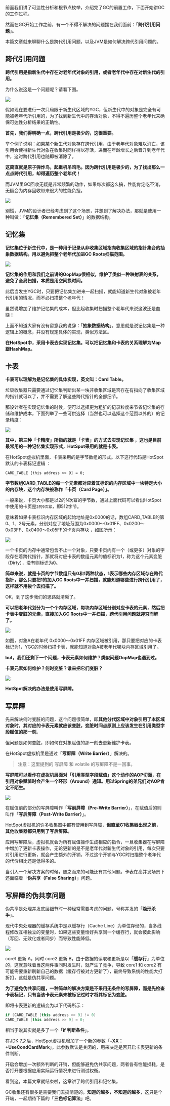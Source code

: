 前面我们讲了可达性分析和根节点枚举，介绍完了GC的前置工作，下面开始讲GC的工作过程。

然而在GC开始工作之前，有一个不得不解决的问题摆在我们面前：「**跨代引用问题**」。

本篇文章就来聊聊什么是跨代引用问题，以及JVM是如何解决跨代引用问题的。

## 跨代引用问题

**跨代引用是指新生代中存在对老年代对象的引用，或者老年代中存在对新生代的引用。**

为什么说这是一个问题呢？请看下图。

![](https://mmbiz.qpic.cn/mmbiz_png/jC8rtGdWScNIMr4beGvyXT3rM42eLf2CEIkCNK4oanTbN3Id8aDs0buPJdYbicJGAvOFCJXIJyEasBicQ99gk5yw/640)

假如现在要进行一次只局限于新生代区域的YGC，但新生代中的对象是完全有可能被老年代所引用的，为了找到新生代中的存活对象，不得不遍历整个老年代来确保可达性分析结果的正确性。

**首先，我们得明确一点，跨代引用是极少的，这很重要。**

举个例子说明：如果某个新生代对象存在跨代引用，由于老年代对象难以消亡，该引用会使得新生代对象在收集时同样得以存活，进而在年龄增长之后晋升到老年代中，这时跨代引用也随即被消除了。

**这简直就是原子弹炸鸟，起重机吊鸡毛。因为跨代引用是极少的，为了找出那么一点点跨代引用，却得遍历整个老年代！**

而JVM里GC回收无疑是非常频繁的动作，如果每次都这么搞，性能肯定吃不消，无疑会为内存回收带来很大的性能负担。

![](https://mmbiz.qpic.cn/mmbiz_jpg/jC8rtGdWScPeYWz4ibOQDZE50x2UUm1EoL6HmoNx2NNHQ7oneBDNlYBHWSUPAFZeAh4LZXvlUdfY82dN7DsHZpQ/0)

别慌，JVM的设计者已经考虑到了这个场景，并想到了解决办法，那就是使用一种叫做：「**记忆集（Remembered Set）**」的数据结构。

## 记忆集

**记忆集位于新生代中，是一种用于记录从非收集区域指向收集区域的指针集合的抽象数据结构。用以避免把整个老年代加进GC Roots扫描范围。**

![](https://mmbiz.qpic.cn/mmbiz_png/jC8rtGdWScNIMr4beGvyXT3rM42eLf2C76hPMT6pSniauPRw2XdLdrFU67QlsEt0MTltrCz6AKDXOUFkSaqibP2g/640)

**记忆集的作用和我们之前讲的OopMap很相似，维护了类似一种映射表的关系，避免了全局扫描，本质是用空间换时间。**

此后当发生YGC时，只要把记忆集加进来一起扫描，就能知道新生代对象被老年代引用的情况，而不必扫描整个老年代！

虽然说增加了维护记忆集的成本，但比起收集时扫描整个老年代来说这波还是血赚！

上面不知道大家有没有留意我的说辞：「**抽象数据结构**」。意思就是说记忆集是一种逻辑上的概念，并没有规定具体的实现，类似方法区。

**在HotSpot中，采用卡表去实现记忆集。可以把记忆集和卡表的关系理解为Map跟HashMap。**

## 卡表

**卡表可以理解为是记忆集的具体实现，英文叫：Card Table。**

垃圾收集器只需要通过记忆集判断出某一块非收集区域是否存在有指向了收集区域的指针就可以了，并不需要了解这些跨代指针的全部细节。

那设计者在实现记忆集的时候，便可以选择更为粗犷的记录粒度来节省记忆集的存储和维护成本，下面列举了一些可供选择（当然也可以选择这个范围以外的）的记录精度：

![](https://mmbiz.qpic.cn/mmbiz_png/jC8rtGdWScPeYWz4ibOQDZE50x2UUm1EobEzN6ammIY6mzfRr6fWiam070osjwXAOgvVVb48fNZ05mxdVUasibZLQ/0)

**其中，第三种「卡精度」所指的就是「卡表」的方式去实现记忆集 ，这也是目前最常用的一种记忆集实现形式，HotSpot采用的就是卡表。**

在HotSpot虚拟机里面，卡表采用的是字节数组的形式。以下这行代码是HotSpot默认的卡表标记逻辑 ：

```
CARD_TABLE [this address >> 9] = 0;
```

**字节数组CARD_TABLE的每一个元素都对应着其标识的内存区域中一块特定大小的内存块，这个内存块被称作「卡页（Card Page）」。**

一般来说，卡页大小都是以2的N次幂的字节数，通过上面代码可以看出HotSpot中使用的卡页是`2的9次幂`，即512字节。

意味着如果卡表标识内存区域的起始地址是0x0000的话，数组CARD_TABLE的第0、1、2号元素，分别对应了地址范围为0x0000～0x01FF、0x0200～0x03FF、0x0400～0x05FF的卡页内存块 ，如图所示：

![](https://mmbiz.qpic.cn/mmbiz_png/jC8rtGdWScPeYWz4ibOQDZE50x2UUm1EoQQ9kgkhRO0wibG8MPgiawaAKTxTD6pL29qqhIQ5aIaT4EfhyhaFdcjcg/0)

一个卡页的内存中通常包含不止一个对象，只要卡页内有一个（或更多）对象的字段存在着跨代指针，那就将对应卡表的数组元素的值标识为1，称为这个元素变脏（Dirty），没有则标识为0。

**简单来说，就是卡页的字节数组只有0和1两种状态，1表示哪些内存区域存在跨代指针，那么只要把1的加入GC Roots中一并扫描，就能知道哪些进行跨代引用了，这样就不用挨个去扫描了。**

OK，到了这步我们的思路就清晰了。

**可以把老年代划分为一个个内存区域，每块内存区域分别对应卡表的元素，然后把卡表中变脏的元素，直接加入GC Roots中一并扫描，跨代引用问题就迎刃而解了。**

![](https://mmbiz.qpic.cn/mmbiz_png/jC8rtGdWScNIMr4beGvyXT3rM42eLf2CEhickTJekicwDLLeibU8yBgQISfJmumr16WgQxppyt7ia7GmcoPEwVXxow/640)

如图，对象A在老年代 0x0000～0x01FF 内存区域被引用，那只要把对应的卡表标记为1，YGC的时候扫描卡表，就能知道对象A被老年代哪块内存区域引用了。

**but，我们还剩下一个问题，卡表元素如何维护？类似问题OopMap也遇到过。**

**卡表元素如何维护？何时变脏？谁来把它们变脏？**

![](https://mmbiz.qpic.cn/mmbiz_png/jC8rtGdWScNIMr4beGvyXT3rM42eLf2C6gZU45NZ3y44YFYqJPnSyzTdIGecXplgRLQrkYCXyIeCq96XP76dJg/640)

**HotSpot解决的办法是使用写屏障。**

## 写屏障

先来解决何时变脏的问题，这个问题很简单，即**其他分代区域中对象引用了本区域对象时，其对应的卡表元素就应该变脏，变脏时间点原则上应该发生在引用类型字段赋值的那一刻**。

但问题是如何变脏，即如何在对象赋值的那一刻去更新维护卡表。

在HotSpot虚拟机里是通过「**写屏障（Write Barrier）**」解决的。

> 注意：这里提到的 写屏障 和 volatile 的写屏障不是一回事。

**写屏障可以看作在虚拟机层面对「引用类型字段赋值」这个动作的AOP切面，在引用对象赋值时会产生一个环形（Around）通知。用过Spring的弟兄们对AOP肯定不陌生。**

![](https://mmbiz.qpic.cn/mmbiz_jpg/jC8rtGdWScPeYWz4ibOQDZE50x2UUm1EoaiatnrDldCqF0tKpn4pN5WpEkgyibgkQjfbGFw9v6K00pyiaQAzEfjElQ/0)

在赋值前的部分的写屏障叫作「**写前屏障（Pre-Write Barrier）**」，在赋值后的则叫作「**写后屏障（Post-Write Barrier）**」。

HotSpot虚拟机的许多收集器中都有使用到写屏障，**但直至G1收集器出现之前，其他收集器都只用到了写后屏障。**

应用写屏障后，虚拟机就会为所有赋值操作生成相应的指令，一旦收集器在写屏障中增加了更新卡表操作，无论更新的是不是老年代对新生代对象的引用，每次只要对引用进行更新，就会产生额外的开销，不过这个开销与YGC时扫描整个老年代的代价相比还是低得多的。

当引入一个解决方案的时候，随之而来的可能还有其他问题。卡表在高并发场景下还面临着「**伪共享（False Sharing）**」问题。

## 写屏障的伪共享问题

伪共享是处理并发底层细节时一种经常需要考虑的问题，号称并发的「**隐形杀手**」。

现代中央处理器的缓存系统中是以缓存行（Cache Line）为单位存储的，当多线程修改互相独立的变量时，如果这些变量恰好共享同一个缓存行，就会彼此影响（写回、无效化或者同步）而导致性能降低。

![](https://mmbiz.qpic.cn/mmbiz_png/jC8rtGdWScNIMr4beGvyXT3rM42eLf2ClCQY41NicrJkHAQvjuVGJBRibicOl9gBS3d1FRFnPWiaqic2TB92jjHbcTw/640)

core1 更新 A，同时 core2 更新 B，由于数据的读取和更新是以「**缓存行**」为单位的，这就意味着当这两件事同时发生时，就产生了竞争，导致 core1 和 core2 有可能需要重新刷新自己的数据（缓存行被对方更新了），最终导致系统的性能大打折扣，这就是伪共享问题。

**为了避免伪共享问题，一种简单的解决方案是不采用无条件的写屏障，而是先检查卡表标记，只有当该卡表元素未被标记过时才将其标记为变脏。**

即将卡表更新的逻辑变为以下代码所示：

```c++
if (CARD_TABLE [this address >> 9] != 0)
CARD_TABLE [this address >> 9] = 0;
```

相当于说其实就是多了一个「**if 判断条件**」。

在JDK 7之后，HotSpot虚拟机增加了一个新的参数「**-XX：+UseCondCardMark**」，此参数默认是关闭的，用来决定是否开启卡表更新的条件判断。

开启会增加一次额外判断的开销，但能够避免伪共享问题，两者各有性能损耗，是否打开要根据应用实际运行情况来进行测试权衡。

看到这，本篇文章就结束啦，这章讲了跨代引用和记忆集。

GC收集还有很多是需要我们去搞清楚的。**知道的越多，不知道的越多**，这只是个开端，一起期待下篇的「**三色标记算法**」吧。